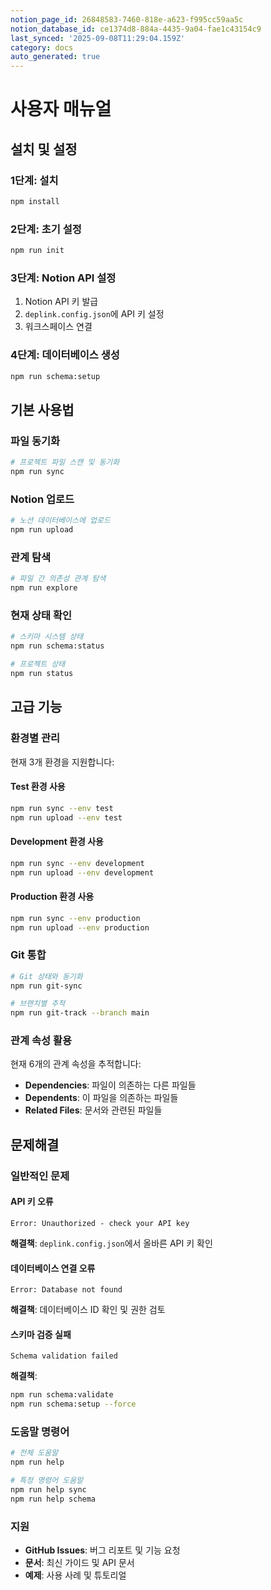 ```yaml
---
notion_page_id: 26848583-7460-818e-a623-f995cc59aa5c
notion_database_id: ce1374d8-884a-4435-9a04-fae1c43154c9
last_synced: '2025-09-08T11:29:04.159Z'
category: docs
auto_generated: true
---
```

# 사용자 매뉴얼

## 설치 및 설정

### 1단계: 설치

```bash
npm install
```

### 2단계: 초기 설정

```bash
npm run init
```

### 3단계: Notion API 설정

1. Notion API 키 발급
2. `deplink.config.json`에 API 키 설정
3. 워크스페이스 연결

### 4단계: 데이터베이스 생성

```bash
npm run schema:setup
```

## 기본 사용법

### 파일 동기화

```bash
# 프로젝트 파일 스캔 및 동기화
npm run sync
```

### Notion 업로드

```bash
# 노션 데이터베이스에 업로드
npm run upload
```

### 관계 탐색

```bash
# 파일 간 의존성 관계 탐색
npm run explore
```

### 현재 상태 확인

```bash
# 스키마 시스템 상태
npm run schema:status

# 프로젝트 상태
npm run status
```

## 고급 기능

### 환경별 관리

현재 3개 환경을 지원합니다:


#### Test 환경 사용

```bash
npm run sync --env test
npm run upload --env test
```
#### Development 환경 사용

```bash
npm run sync --env development
npm run upload --env development
```
#### Production 환경 사용

```bash
npm run sync --env production
npm run upload --env production
```

### Git 통합

```bash
# Git 상태와 동기화
npm run git-sync

# 브랜치별 추적
npm run git-track --branch main
```

### 관계 속성 활용

현재 6개의 관계 속성을 추적합니다:

- **Dependencies**: 파일이 의존하는 다른 파일들
- **Dependents**: 이 파일을 의존하는 파일들
- **Related Files**: 문서와 관련된 파일들

## 문제해결

### 일반적인 문제

#### API 키 오류
```
Error: Unauthorized - check your API key
```
**해결책**: `deplink.config.json`에서 올바른 API 키 확인

#### 데이터베이스 연결 오류
```
Error: Database not found
```
**해결책**: 데이터베이스 ID 확인 및 권한 검토

#### 스키마 검증 실패
```
Schema validation failed
```
**해결책**: 
```bash
npm run schema:validate
npm run schema:setup --force
```

### 도움말 명령어

```bash
# 전체 도움말
npm run help

# 특정 명령어 도움말
npm run help sync
npm run help schema
```

### 지원

- **GitHub Issues**: 버그 리포트 및 기능 요청
- **문서**: 최신 가이드 및 API 문서
- **예제**: 사용 사례 및 튜토리얼

